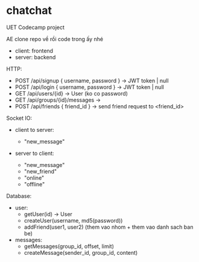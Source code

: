 # chatchat

UET Codecamp project

AE clone repo về rồi code trong ấy nhé

-   client: frontend
-   server: backend

HTTP:

-   POST /api/signup { username, password } -> JWT token | null
-   POST /api/login { username, password } -> JWT token | null
-   GET /api/users/{id} -> User (ko co password)
-   GET /api/groups/{id}/messages ->
-   POST /api/friends { friend_id } -> send friend request to <friend_id>

Socket IO:

-   client to server:

    -   "new_message"

-   server to client:
    -   "new_message"
    -   "new_friend"
    -   "online"
    -   "offline"

Database:

-   user:
    -   getUser(id) -> User
    -   createUser(username, md5(password))
    -   addFriend(user1, user2) (them vao nhom + them vao danh sach ban be)
-   messages:
    -   getMessages(group_id, offset, limit)
    -   createMessage(sender_id, group_id, content)
